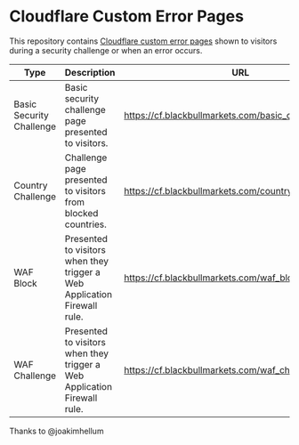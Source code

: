 # Cloudflare Custom Error Pages

This repository contains [Cloudflare custom error pages](https://support.cloudflare.com/hc/en-us/articles/200172706-Configuring-Custom-Pages-Error-and-Challenge-) shown to visitors during a security challenge or when an error occurs.

| Type | Description | URL |
|---|---|---|
| Basic Security Challenge | Basic security challenge page presented to visitors. | https://cf.blackbullmarkets.com/basic_challenge.html |
| Country Challenge | Challenge page presented to visitors from blocked countries. | https://cf.blackbullmarkets.com/country_challenge.html |
| WAF Block | Presented to visitors when they trigger a Web Application Firewall rule. | https://cf.blackbullmarkets.com/waf_block.html |
| WAF Challenge | Presented to visitors when they trigger a Web Application Firewall rule. | https://cf.blackbullmarkets.com/waf_challenge.html |
Thanks to @joakimhellum
